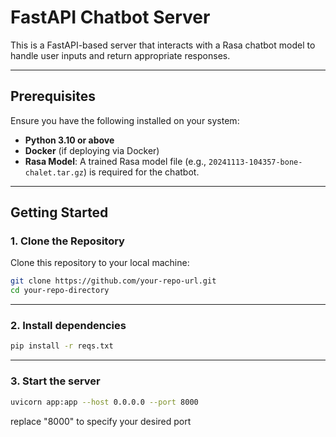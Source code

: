 # FastAPI Chatbot Server

This is a FastAPI-based server that interacts with a Rasa chatbot model to handle user inputs and return appropriate responses.

---

## Prerequisites

Ensure you have the following installed on your system:

- **Python 3.10 or above**  
- **Docker** (if deploying via Docker)  
- **Rasa Model**: A trained Rasa model file (e.g., `20241113-104357-bone-chalet.tar.gz`) is required for the chatbot.

---

## Getting Started

### 1. Clone the Repository

Clone this repository to your local machine:

```bash
git clone https://github.com/your-repo-url.git
cd your-repo-directory
```
---

### 2. Install dependencies
```bash
pip install -r reqs.txt
```
---

### 3. Start the server
```bash
uvicorn app:app --host 0.0.0.0 --port 8000
```
replace "8000" to specify your desired port 




